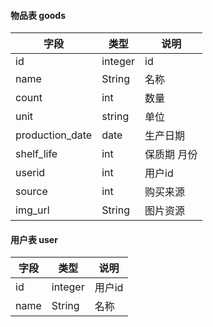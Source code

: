 #### 物品表 goods	
| 字段            | 类型    | 说明        |
| --------------- | ------- | ----------- |
| id              | integer | id          |
| name            | String  | 名称        |
| count           | int     | 数量        |
| unit            | string  | 单位        |
| production_date | date    | 生产日期    |
| shelf_life      | int     | 保质期 月份 |
| userid          | int     | 用户id      |
| source          | int     | 购买来源    |
| img_url         | String  | 图片资源    |

#### 用户表 user

| 字段            | 类型    | 说明        |
| --------------- | ------- | -----------|
| id              | integer | 用户id      |
| name            | String  | 名称        |


